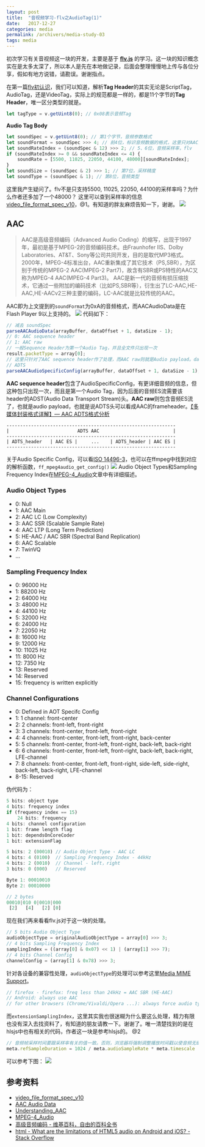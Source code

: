 ```yaml
---
layout: post
title:  "音视频学习-flv之AudioTag(1)"
date:   2017-12-27
categories: media
permalink: /archivers/media-study-03
tags: media
---
```


初次学习有关音视频这一块的开发，主要是基于 **[flv.js](https://github.com/Bilibili/flv.js)** 的学习。这一块的知识概念实在是太多太深了，所以本人是先在本地做记录，后面会整理慢慢地上传与各位分享，假如有地方说错，请勘误。谢谢指点。

在第一篇[flv初认识](https://lucius0.github.io/2017/12/25/archivers/media-study-01/)，我们可以知道，解析**Tag Header**的其实无论是ScriptTag，AudioTag，还是VideoTag，实际上的规范都是一样的，都是11个字节的**Tag Header**，唯一区分类型的就是。
```js
let tagType = v.getUint8(0); // 0x08表示音频Tag
```
**Audio Tag Body**
```js
let soundSpec = v.getUint8(0); // 第1个字节，音频参数格式
let soundFormat = soundSpec >>> 4; // 前4位，标识音频数据的格式，这里只对AAC跟MP3做处理。
let soundRateIndex = (soundSpec & 12) >>> 2; // 5、6位，音频采样率，flv
if (soundRateIndex >= 0 && soundRateIndex <= 4) {
    soundRate = [5500, 11025, 22050, 44100, 48000][soundRateIndex];
}
let soundSize = (soundSpec & 2) >>> 1; // 第7位，采样精度
let soundType = (soundSpec & 1); // 第8位，音频类型
```

这里我产生疑问了。flv不是只支持5500, 11025, 22050, 44100的采样率吗？为什么作者还多加了一个48000？ 这里可以查到采样率的信息[video_file_format_spec_v10](https://www.adobe.com/content/dam/acom/en/devnet/flv/video_file_format_spec_v10.pdf)，@1。有知道的胖友麻烦告知一下，谢谢。
![](/images/qiniu/171227220536.png)

## AAC

> AAC是高级音频编码（Advanced Audio Coding）的缩写，出现于1997年，最初是基于MPEG-2的音频编码技术。由Fraunhofer IIS、Dolby Laboratories、AT&T、Sony等公司共同开发，目的是取代MP3格式。2000年，MPEG-4标准出台，AAC重新集成了其它技术（PS,SBR），为区别于传统的MPEG-2 AAC(MPEG-2 Part7)，故含有SBR或PS特性的AAC又称为MPEG-4 AAC(MPEG-4 Part3)。
> AAC是新一代的音频有损压缩技术，它通过一些附加的编码技术（比如PS,SBR等），衍生出了LC-AAC,HE-AAC,HE-AACv2三种主要的编码，LC-AAC就是比较传统的AAC。

AAC即为上文提到的`soundFormat`为0xA的音频格式，而AACAudioData是在Flash Player 9以上支持的。
![](/images/qiniu/171227220925.png)
代码如下：
```js
// 减去 soundSpec
parseAACAudioData(arrayBuffer, dataOffset + 1, dataSize - 1); 
// 0: AAC sequence header
// 1: AAC raw
// 一般Sequence Header为第一个Audio Tag，并且全文件只出现一次
result.packetType = array[0];
// 这里只针对了AAC sequence header作了处理，而AAC raw则就是Audio payload。dataOffset+1，跳过了上文提到的AACPacketType，1个字节
// ADTS
parseAACAudioSpecificConfig(arrayBuffer, dataOffset + 1, dataSize - 1); 
```

**AAC sequence header**包含了AudioSpecificConfig，有更详细音频的信息，但这种包只出现一次，而且是第一个Audio Tag，因为后面的音频ES流需要该header的ADST(Audio Data Transport Stream)头。**AAC raw**则包含音频ES流了，也就是audio payload，也就是说ADTS头可以看成AAC的frameheader。[【多媒体封装格式详解】— AAC ADTS格式分析](http://blog.csdn.net/tx3344/article/details/7414543)
```
--------------------------------------------------------------
|                         ADTS AAC                           |
--------------------------------------------------------------
| ADTS_header	| AAC ES |     ...    | ADTS_header | AAC ES |
--------------------------------------------------------------
```

关于Audio Specific Config，可以看[ISO 14496-3](http://read.pudn.com/downloads98/doc/comm/401153/14496/ISO_IEC_14496-3%20Part%203%20Audio/C036083E_SUB1.PDF)，也可以在ffmpeg中找到对应的解析函数，`ff_mpeg4audio_get_config()`
![](/images/qiniu/171227221451.png)
Audio Object Types和Sampling Frequency Index在[MPEG-4_Audio](https://wiki.multimedia.cx/index.php?title=MPEG-4_Audio)文章中有详细描述。

### Audio Object Types
- 0: Null
- 1: AAC Main
- 2: AAC LC (Low Complexity)
- 3: AAC SSR (Scalable Sample Rate)
- 4: AAC LTP (Long Term Prediction)
- 5: HE-AAC / AAC SBR (Spectral Band Replication)
- 6: AAC Scalable
- 7: TwinVQ
- …

### Sampling Frequency Index
- 0: 96000 Hz
- 1: 88200 Hz
- 2: 64000 Hz
- 3: 48000 Hz
- 4: 44100 Hz
- 5: 32000 Hz
- 6: 24000 Hz
- 7: 22050 Hz
- 8: 16000 Hz
- 9: 12000 Hz
- 10: 11025 Hz
- 11: 8000 Hz
- 12: 7350 Hz
- 13: Reserved
- 14: Reserved
- 15: frequency is written explicitly

### Channel Configurations
- 0: Defined in AOT Specifc Config	
- 1: 1 channel: front-center
- 2: 2 channels: front-left, front-right
- 3: 3 channels: front-center, front-left, front-right
- 4: 4 channels: front-center, front-left, front-right, back-center
- 5: 5 channels: front-center, front-left, front-right, back-left, back-right
- 6: 6 channels: front-center, front-left, front-right, back-left, back-right, LFE-channel
- 7: 8 channels: front-center, front-left, front-right, side-left, side-right, back-left, back-right, LFE-channel
- 8-15: Reserved

伪代码为：
```js
5 bits: object type
4 bits: frequency index
if (frequency index == 15)
    24 bits: frequency
4 bits: channel configuration
1 bit: frame length flag
1 bit: dependsOnCoreCoder
1 bit: extensionFlag

5 bits: 2 (00010) // Audio Object Type - AAC LC
4 bits: 4 (0100)  // Sampling Frequency Index - 44kHz
4 bits: 2 (0010)  // Channel - left，right
3 bits: 0 (000)   // Reserved

Byte 1: 00010010
Byte 2: 00010000

// 2 bytes
00010|010 0|0010|000
 [2]   [4]   [2] [0]
```

现在我们再来看看flv.js对于这一块的处理。
```js
// 5 bits Audio Object Type
audioObjectType = originalAudioObjectType = array[0] >>> 3;
// 4 bits Sampling Frequency Index
samplingIndex = ((array[0] & 0x07) << 1) | (array[1] >>> 7);
// 4 bits Channel Config
channelConfig = (array[1] & 0x78) >>> 3;
```

针对各设备的兼容性处理，`audioObjectType`的处理可以参考这里[Media MIME Support](https://cconcolato.github.io/media-mime-support/)。
```js
// firefox - firefox: freq less than 24kHz = AAC SBR (HE-AAC)
// Android: always use AAC
// for other browsers (Chrome/Vivaldi/Opera ...): always force audio type to be HE-AAC SBR, as some browsers do not support audio codec switch properly (like Chrome ...)
```

而`extensionSamplingIndex`，这里其实我也很迷糊为什么要这么处理，精力有限也没有深入去找资料了，有知道的朋友请教一下。谢谢了。唯一清楚找到的是在hlsjs中也有相关的代码，作者这一块是参考hlsjs的。 @2

```js
// 音频帧采样时间要跟采样率有关的值一致。否则，浏览器将强制调整播放时间戳以使音频无缝播放，这可能导致A / V异步。
meta.refSampleDuration = 1024 / meta.audioSampleRate * meta.timescale
```
可以参考下图：
![](/images/qiniu/171227222007.png)

## 参考资料
- [video_file_format_spec_v10](https://www.adobe.com/content/dam/acom/en/devnet/flv/video_file_format_spec_v10.pdf)
- [AAC Audio Data](https://xiaozhuanlan.com/topic/6253091478)
- [Understanding_AAC](https://wiki.multimedia.cx/index.php/Understanding_AAC)
- [MPEG-4_Audio](https://wiki.multimedia.cx/index.php?title=MPEG-4_Audio)
- [高级音频编码 - 维基百科，自由的百科全书](https://zh.wikipedia.org/wiki/%E9%80%B2%E9%9A%8E%E9%9F%B3%E8%A8%8A%E7%B7%A8%E7%A2%BC)
- [html - What are the limitations of HTML5 audio on Android and iOS? - Stack Overflow](https://stackoverflow.com/questions/18603605/what-are-the-limitations-of-html5-audio-on-android-and-ios)